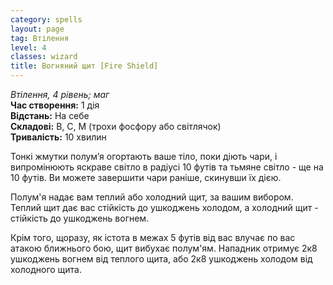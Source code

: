 ```yaml
---
category: spells
layout: page
tag: Втілення
level: 4
classes: wizard
title: Вогняний щит [Fire Shield]
---
```


_Втілення, 4 рівень; маг_    
**Час створення:** 1 дія    
**Відстань:** На себе    
**Складові:** В, С, М (трохи фосфору або світлячок)  
**Тривалість:** 10 хвилин  

Тонкі жмутки полум’я огортають ваше тіло, поки діють чари, і випромінюють яскраве світло в радіусі 10 футів та тьмяне світло - ще на 10 футів. Ви можете завершити чари раніше, скинувши їх дією.    

Полум'я надає вам теплий або холодний щит, за вашим вибором. Теплий щит дає вас стійкість до ушкоджень холодом, а холодний щит - стійкість до ушкоджень вогнем.    

Крім того, щоразу, як істота в межах 5 футів від вас влучає по вас атакою ближнього бою, щит вибухає полум'ям. Нападник отримує 2к8 ушкоджень вогнем від теплого щита, або 2к8 ушкоджень холодом від холодного щита. 
